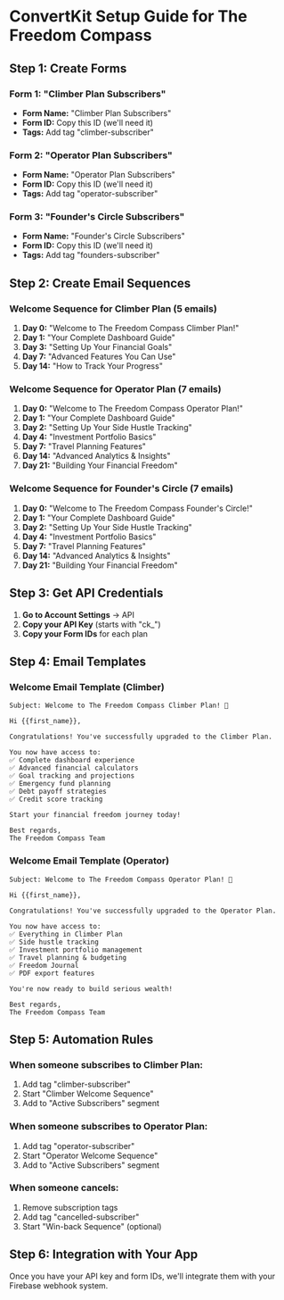 # ConvertKit Setup Guide for The Freedom Compass

## Step 1: Create Forms

### Form 1: "Climber Plan Subscribers"
- **Form Name:** "Climber Plan Subscribers"
- **Form ID:** Copy this ID (we'll need it)
- **Tags:** Add tag "climber-subscriber"

### Form 2: "Operator Plan Subscribers"
- **Form Name:** "Operator Plan Subscribers" 
- **Form ID:** Copy this ID (we'll need it)
- **Tags:** Add tag "operator-subscriber"

### Form 3: "Founder's Circle Subscribers"
- **Form Name:** "Founder's Circle Subscribers"
- **Form ID:** Copy this ID (we'll need it)
- **Tags:** Add tag "founders-subscriber"

## Step 2: Create Email Sequences

### Welcome Sequence for Climber Plan (5 emails)
1. **Day 0:** "Welcome to The Freedom Compass Climber Plan!"
2. **Day 1:** "Your Complete Dashboard Guide"
3. **Day 3:** "Setting Up Your Financial Goals"
4. **Day 7:** "Advanced Features You Can Use"
5. **Day 14:** "How to Track Your Progress"

### Welcome Sequence for Operator Plan (7 emails)
1. **Day 0:** "Welcome to The Freedom Compass Operator Plan!"
2. **Day 1:** "Your Complete Dashboard Guide"
3. **Day 2:** "Setting Up Your Side Hustle Tracking"
4. **Day 4:** "Investment Portfolio Basics"
5. **Day 7:** "Travel Planning Features"
6. **Day 14:** "Advanced Analytics & Insights"
7. **Day 21:** "Building Your Financial Freedom"

### Welcome Sequence for Founder's Circle (7 emails)
1. **Day 0:** "Welcome to The Freedom Compass Founder's Circle!"
2. **Day 1:** "Your Complete Dashboard Guide"
3. **Day 2:** "Setting Up Your Side Hustle Tracking"
4. **Day 4:** "Investment Portfolio Basics"
5. **Day 7:** "Travel Planning Features"
6. **Day 14:** "Advanced Analytics & Insights"
7. **Day 21:** "Building Your Financial Freedom"

## Step 3: Get API Credentials

1. **Go to Account Settings** → API
2. **Copy your API Key** (starts with "ck_")
3. **Copy your Form IDs** for each plan

## Step 4: Email Templates

### Welcome Email Template (Climber)
```
Subject: Welcome to The Freedom Compass Climber Plan! 🎉

Hi {{first_name}},

Congratulations! You've successfully upgraded to the Climber Plan.

You now have access to:
✅ Complete dashboard experience
✅ Advanced financial calculators
✅ Goal tracking and projections
✅ Emergency fund planning
✅ Debt payoff strategies
✅ Credit score tracking

Start your financial freedom journey today!

Best regards,
The Freedom Compass Team
```

### Welcome Email Template (Operator)
```
Subject: Welcome to The Freedom Compass Operator Plan! 🚀

Hi {{first_name}},

Congratulations! You've successfully upgraded to the Operator Plan.

You now have access to:
✅ Everything in Climber Plan
✅ Side hustle tracking
✅ Investment portfolio management
✅ Travel planning & budgeting
✅ Freedom Journal
✅ PDF export features

You're now ready to build serious wealth!

Best regards,
The Freedom Compass Team
```

## Step 5: Automation Rules

### When someone subscribes to Climber Plan:
1. Add tag "climber-subscriber"
2. Start "Climber Welcome Sequence"
3. Add to "Active Subscribers" segment

### When someone subscribes to Operator Plan:
1. Add tag "operator-subscriber"
2. Start "Operator Welcome Sequence"
3. Add to "Active Subscribers" segment

### When someone cancels:
1. Remove subscription tags
2. Add tag "cancelled-subscriber"
3. Start "Win-back Sequence" (optional)

## Step 6: Integration with Your App

Once you have your API key and form IDs, we'll integrate them with your Firebase webhook system.
